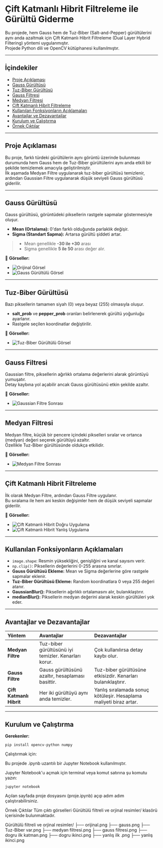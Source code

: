 # Çift Katmanlı Hibrit Filtreleme ile Gürültü Giderme

Bu projede, hem Gauss hem de Tuz-Biber (Salt-and-Pepper) gürültülerini aynı anda azaltmak için Çift Katmanlı Hibrit Filtreleme (Dual Layer Hybrid Filtering) yöntemi uygulanmıştır.  
Projede Python dili ve OpenCV kütüphanesi kullanılmıştır.

---

## İçindekiler
- [Proje Açıklaması](#proje-açıklaması)
- [Gauss Gürültüsü](#gauss-gürültüsü)
- [Tuz-Biber Gürültüsü](#tuz-biber-gürültüsü)
- [Gauss Filtresi](#gauss-filtresi)
- [Medyan Filtresi](#medyan-filtresi)
- [Çift Katmanlı Hibrit Filtreleme](#çift-katmanlı-hibrit-filtreleme)
- [Kullanılan Fonksiyonların Açıklamaları](#kullanılan-fonksiyonların-açıklamaları)
- [Avantajlar ve Dezavantajlar](#avantajlar-ve-dezavantajlar)
- [Kurulum ve Çalıştırma](#kurulum-ve-çalıştırma)
- [Örnek Çıktılar](#örnek-çıktılar)

---

## Proje Açıklaması

Bu proje, farklı türdeki gürültülerin aynı görüntü üzerinde bulunması durumunda hem Gauss hem de Tuz-Biber gürültülerini aynı anda etkili bir şekilde temizlemek amacıyla geliştirilmiştir.  
İlk aşamada Medyan Filtre uygulanarak tuz-biber gürültüsü temizlenir, ardından Gaussian Filtre uygulanarak düşük seviyeli Gauss gürültüsü giderilir.

---

## Gauss Gürültüsü

Gauss gürültüsü, görüntüdeki piksellerin rastgele sapmalar göstermesiyle oluşur.  
- **Mean (Ortalama):** 0'dan farklı olduğunda parlaklık değişir.
- **Sigma (Standart Sapma):** Artarsa gürültü şiddeti artar.

> - Mean genellikle **-30 ile +30** arası
> - Sigma genellikle **5 ile 50** arası değer alır.

📸 **Görseller:**
- ![Orijinal Görsel](Gürültülü%20filtreli%20ve%20orjinal%20resimler/orjinal.png)
- ![Gauss Gürültülü Görsel](Gürültülü%20filtreli%20ve%20orjinal%20resimler/gauss.png)

---

## Tuz-Biber Gürültüsü

Bazı piksellerin tamamen siyah (0) veya beyaz (255) olmasıyla oluşur.  
- **salt_prob** ve **pepper_prob** oranları belirlenerek gürültü yoğunluğu ayarlanır.
- Rastgele seçilen koordinatlar değiştirilir.

📸 **Görseller:**
- ![Tuz-Biber Gürültülü Görsel](Gürültülü%20filtreli%20ve%20orjinal%20resimler/tuz%20Biber%20var.png)

---

## Gauss Filtresi

Gaussian filtre, piksellerin ağırlıklı ortalama değerlerini alarak görüntüyü yumuşatır.  
Detay kaybına yol açabilir ancak Gauss gürültüsünü etkin şekilde azaltır.

📸 **Görseller:**
- ![Gaussian Filtre Sonrası](Gürültülü%20filtreli%20ve%20orjinal%20resimler/gauss%20filtresi.png)

---

## Medyan Filtresi

Medyan filtre, küçük bir pencere içindeki pikselleri sıralar ve ortanca (medyan) değeri seçerek gürültüyü azaltır.  
Özellikle Tuz-Biber gürültüsünde oldukça etkilidir.

📸 **Görseller:**
- ![Medyan Filtre Sonrası](Gürültülü%20filtreli%20ve%20orjinal%20resimler/medyan%20filtresi.png)

---

## Çift Katmanlı Hibrit Filtreleme

İlk olarak Medyan Filtre, ardından Gauss Filtre uygulanır.  
Bu sıralama ile hem ani keskin değişimler hem de düşük seviyeli sapmalar giderilir.

📸 **Görseller:**
- ![Çift Katmanlı Hibrit Doğru Uygulama](Gürültülü%20filtreli%20ve%20orjinal%20resimler/dogru%20ikinci.png)
- ![Çift Katmanlı Hibrit Yanlış Uygulama](Gürültülü%20filtreli%20ve%20orjinal%20resimler/yanlıs%20ikinci.png)

---

## Kullanılan Fonksiyonların Açıklamaları

- `image.shape`: Resmin yüksekliğini, genişliğini ve kanal sayısını verir.
- `np.clip()`: Piksellerin değerlerini 0-255 arasına sınırlar.
- **Gauss Gürültüsü Ekleme:** Mean ve Sigma değerlerine göre rastgele sapmalar eklenir.
- **Tuz-Biber Gürültüsü Ekleme:** Random koordinatlara 0 veya 255 değeri atanır.
- **GaussianBlur():** Piksellerin ağırlıklı ortalamasını alır, bulanıklaştırır.
- **medianBlur():** Piksellerin medyan değerini alarak keskin gürültüleri yok eder.

---

## Avantajlar ve Dezavantajlar

| Yöntem                       | Avantajlar                                           | Dezavantajlar                                                       |
|:-----------------------------|:-----------------------------------------------------|:--------------------------------------------------------------------|
| **Medyan Filtre**            | Tuz-biber gürültüsünü iyi temizler. Kenarları korur. | Çok kullanılırsa detay kaybı olur.                                  |
| **Gauss Filtre**             | Gauss gürültüsünü azaltır, hesaplaması basittir.     | Tuz-biber gürültüsüne etkisizdir. Kenarları bulanıklaştırır.        |
| **Çift Katmanlı Hibrit**     | Her iki gürültüyü aynı anda temizler.                | Yanlış sıralamada sonuç kötüleşir. Hesaplama maliyeti biraz artar.  |

---
## Kurulum ve Çalıştırma

**Gerekenler:**

```
pip install opencv-python numpy 
```

Çalıştırmak için:

Bu projede .ipynb uzantılı bir Jupyter Notebook kullanılmıştır.

Jupyter Notebook'u açmak için terminal veya komut satırına şu komutu yazın:
```
jupyter notebook
```
Açılan sayfada proje dosyasını (proje.ipynb) açıp adım adım çalıştırabilirsiniz.


Örnek Çıktılar
Tüm çıktı görselleri Gürültülü filtreli ve orjinal resimler/ klasörü içerisinde bulunmaktadır.

Gürültülü filtreli ve orjinal resimler/
├── orijinal.png
├── gauss.png
├── Tuz-Biber var.png
├── medyan filtresi.png
├── gauss filtresi.png
├── dogru ilk katman.png
├── dogru ikinci.png
├── yanlış ilk .png
├── yanlış ikinci.png




